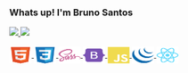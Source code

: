 ### Whats up! I'm Bruno Santos
<div>
  <a href="https://github.com/devsantosbruno">
  <img height="150em" src="https://github-readme-stats.vercel.app/api?username=devsantosbruno&show_icons=true&theme=react&include_all_commits=true&count_private=true"/>
  <img height="150em" src="https://github-readme-stats.vercel.app/api/top-langs/?username=devsantosbruno&layout=compact&langs_count=7&theme=react"/>
</div>
  
  <div style="display: inline_block"><br>
    <img align="center" alt="Bruno-HTML" height="30" width="40" src="https://raw.githubusercontent.com/devicons/devicon/master/icons/html5/html5-original.svg">
    <img align="center" alt="Bruno-CSS" height="30" width="40" src="https://raw.githubusercontent.com/devicons/devicon/master/icons/css3/css3-original.svg">
    <img align="center" alt="Bruno-SCSS" height="30" width="40" src="https://raw.githubusercontent.com/devicons/devicon/master/icons/sass/sass-original.svg">
    <img align="center" alt="Bruno-BOOTSTRAP" height="30" width="40" src="https://raw.githubusercontent.com/devicons/devicon/master/icons/bootstrap/bootstrap-plain.svg">
    <img align="center" alt="Bruno-JS" height="30" width="40" src="https://raw.githubusercontent.com/devicons/devicon/master/icons/javascript/javascript-plain.svg">
    <img align="center" alt="Bruno-JQUERY" height="30" width="40" src="https://raw.githubusercontent.com/devicons/devicon/master/icons/jquery/jquery-original.svg">
    <img align="center" alt="Bruno-REACT" height="30" width="40" src="https://raw.githubusercontent.com/devicons/devicon/master/icons/react/react-original.svg">
    <!--<img align="center" alt="Bruno-FIREBASE" height="30" width="40" src="https://raw.githubusercontent.com/devicons/devicon/master/icons/firebase/firebase-plain.svg">
    <img align="center" alt="Bruno-NODE" height="30" width="40" src="https://raw.githubusercontent.com/devicons/devicon/master/icons/nodejs/nodejs-original.svg">
    <img align="center" alt="Bruno-MONGO" height="30" width="40" src="https://raw.githubusercontent.com/devicons/devicon/master/icons/mongodb/mongodb-original.svg">
    <img align="center" alt="Bruno-ELECTRON" height="30" width="40" src="https://raw.githubusercontent.com/devicons/devicon/00f02ef57fb7601fd1ddcc2fe6fe670fef3ae3e4/icons/electron/electron-original.svg"> -->
  </div>
  
  ##
